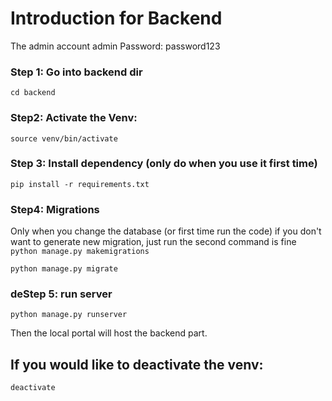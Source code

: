 # Introduction for Backend
The admin account
admin
Password: password123

### Step 1: Go into backend dir
`cd backend`

### Step2: Activate the Venv:
`source venv/bin/activate`

### Step 3: Install dependency (only do when you use it first time)
`pip install -r requirements.txt`

### Step4: Migrations
Only when you change the database (or first time run the code)
if you don't want to generate new migration, just run the second command is fine 
`python manage.py makemigrations`

`python manage.py migrate`

### deStep 5: run server
`python manage.py runserver`


Then the local portal will host the backend part.

## If you would like to deactivate the venv:
`deactivate`